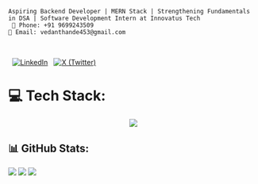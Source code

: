     Aspiring Backend Developer | MERN Stack | Strengthening Fundamentals in DSA | Software Development Intern at Innovatus Tech
     📱 Phone: +91 9699243509
    📧 Email: vedanthande453@gmail.com
              
<p>
  <a href="https://www.linkedin.com/in/vedant-hande-" target="_blank"><img src="https://img.shields.io/badge/LinkedIn-blue?style=for-the-badge&logo=linkedin&logoColor=white" alt="LinkedIn"></a>
  <a href="https://x.com/vedant0x" target="_blank"><img src="https://img.shields.io/badge/X-black?style=for-the-badge&logo=twitter&logoColor=white" alt="X (Twitter)"></a>
</p>


# 💻 Tech Stack:
<p align="center">
  <a href="https://skillicons.dev">
    <img src="https://skillicons.dev/icons?i=cpp,java,js,react,nodejs,express,mongodb,mysql,gcp,git,github,vscode,postman" />
  </a>
</p>

## 📊 GitHub Stats:
![](https://github-readme-stats.vercel.app/api?username=Vedant-Hande&theme=aura&hide_border=false&include_all_commits=false&count_private=true)
![](https://github-readme-streak-stats.herokuapp.com/?user=Vedant-Hande&theme=aura&hide_border=false)
![](https://github-readme-stats.vercel.app/api/top-langs/?username=Vedant-Hande&theme=aura&hide_border=false&include_all_commits=false&count_private=true&layout=compact)

